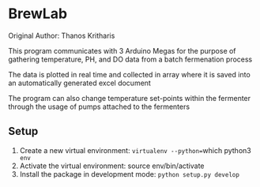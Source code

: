 # BrewLab

Original Author: Thanos Kritharis

This program communicates with 3 Arduino Megas for the purpose of gathering 
temperature, PH, and DO data from a batch fermenation process

The data is plotted in real time and collected in array where it is saved into
an automatically generated excel document

The program can also change temperature set-points within the fermenter through the usage
of pumps attached to the fermenters

## Setup

1. Create a new virtual environment: `virtualenv --python=`which python3` env`
2. Activate the virtual environment: source env/bin/activate
3. Install the package in development mode: `python setup.py develop`